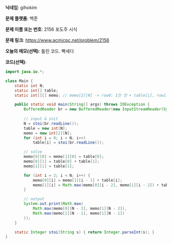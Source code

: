 **닉네임**: gihokim

**문제 플랫폼**: 백준

**문제 이름 또는 번호**: 2156 포도주 시식

**문제 링크**: https://www.acmicpc.net/problem/2156

**오늘의 메모(선택)**: 틀린 코드. 빡세다

**코드(선택)**:

```java
import java.io.*;

class Main {
	static int N;
	static int[] table;
	static int[][] memo; // memo[2][N] -> row0: 1칸 전 + table[i], row1: Max(2칸 전) + table[i]

	public static void main(String[] args) throws IOException {
		BufferedReader br = new BufferedReader(new InputStreamReader(System.in));
		
		// input & init
		N = stoi(br.readLine());
		table = new int[N];
		memo = new int[2][N];
		for (int i = 0; i < N; i++)
			table[i] = stoi(br.readLine());

		// solve
		memo[0][0] = memo[1][0] = table[0];
		memo[0][1] = table[0] + table[1];
		memo[1][1] = table[1];

		for (int i = 2; i < N; i++) {
			memo[0][i] = memo[1][i - 1] + table[i];
			memo[1][i] = Math.max(memo[0][i - 2], memo[1][i - 2]) + table[i];
		}

		// output
		System.out.print(Math.max(
			Math.max(memo[0][N - 2], memo[1][N - 2]),
			Math.max(memo[1][N - 1], memo[1][N - 1])
		));
	}

	static Integer stoi(String s) { return Integer.parseInt(s); }
}
```
